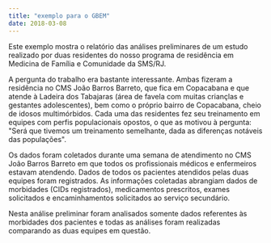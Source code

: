 ```yaml
---
title: "exemplo para o GBEM"
date: 2018-03-08
---
```


Este exemplo mostra o relatório das análises preliminares de um estudo realizado por duas residentes do nosso programa de residência em Medicina de Família e Comunidade da SMS/RJ. 

A pergunta do trabalho era bastante interessante. Ambas fizeram a residência no CMS João Barros Barreto, que fica em Copacabana e que atende à Ladeira dos Tabajaras (área de favela com muitas criançlas e gestantes adolescentes), bem como o próprio bairro de Copacabana, cheio de idosos multimórbidos. Cada uma das residentes fez seu treinamento em equipes com perfis populacionais opostos, o que as motivou à pergunta: "Será que tivemos um treinamento semelhante, dada as diferenças notáveis das populações".

Os dados foram coletados durante uma semana de atendimento no CMS João Barros Barreto em que todos os profissionais médicos e enfermeiros estavam atendendo. Dados de todos os pacientes atendidos pelas duas equipes foram registrados. As informações coletadas abrangiam dados de morbidades (CIDs registrados), medicamentos prescritos, exames solicitados e encaminhamentos solicitados ao serviço secundário. 

Nesta análise preliminar foram analisados somente dados referentes às morbidades dos pacientes e todas as análises foram realizadas comparando as duas equipes em questão. 